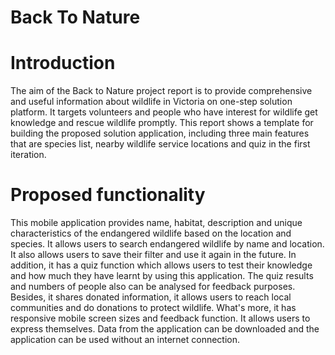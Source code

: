 # Back To Nature
# Introduction

The aim of the Back to Nature project report is to provide comprehensive and useful information about wildlife in Victoria on one-step solution platform. It targets volunteers and people who have interest for wildlife get knowledge and rescue wildlife promptly. This report shows a template for building the proposed solution application, including three main features that are species list, nearby wildlife service locations and quiz in the first iteration.

# Proposed functionality

This mobile application provides name, habitat, description and unique characteristics of the endangered wildlife based on the location and species. It allows users to search endangered wildlife by name and location. It also allows users to save their filter and use it again in the future. In addition, it has a quiz function which allows users to test their knowledge and how much they have learnt by using this application. The quiz results and numbers of people also can be analysed for feedback purposes. Besides, it shares donated information, it allows users to reach local communities and do donations to protect wildlife. What's more, it has responsive mobile screen sizes and feedback function. It allows users to express themselves. Data from the application can be downloaded and the application can be used without an internet connection.
